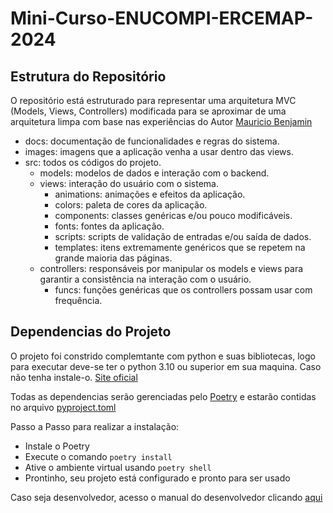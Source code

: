 # Mini-Curso-ENUCOMPI-ERCEMAP-2024

## Estrutura do Repositório

O repositório está estruturado para representar uma arquitetura MVC (Models, Views, Controllers) modificada para se aproximar de uma arquitetura limpa com base nas experiências do Autor [Mauricio Benjamin](https://github.com/mauriciobenjamin700)

- docs: documentação de funcionalidades e regras do sistema.
- images: imagens que a aplicação venha a usar dentro das views.
- src: todos os códigos do projeto.
  - models: modelos de dados e interação com o backend.
  - views: interação do usuário com o sistema.
    - animations: animações e efeitos da aplicação.
    - colors: paleta de cores da aplicação.
    - components: classes genéricas e/ou pouco modificáveis.
    - fonts: fontes da aplicação.
    - scripts: scripts de validação de entradas e/ou saída de dados.
    - templates: itens extremamente genéricos que se repetem na grande maioria das páginas.
  - controllers: responsáveis por manipular os models e views para garantir a consistência na interação com o usuário.
    - funcs: funções genéricas que os controllers possam usar com frequência.

## Dependencias do Projeto

O projeto foi constrido complemtante com python e suas bibliotecas, logo para executar deve-se ter o python 3.10 ou superior em sua maquina. Caso não tenha instale-o.  [Site oficial](https://www.python.org/downloads/source/)

Todas as dependencias serão gerenciadas pelo [Poetry](https://python-poetry.org/docs/) e estarão contidas no arquivo [pyproject.toml](pyproject.toml)

Passo a Passo para realizar a instalação:

- Instale o Poetry
- Execute o comando `poetry install`
- Ative o ambiente virtual usando `poetry shell`
- Prontinho, seu projeto está configurado e pronto para ser usado

Caso seja desenvolvedor, acesso o manual do desenvolvedor clicando [aqui](docs/developer.md)
